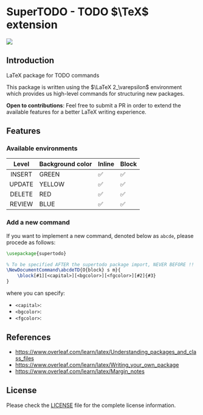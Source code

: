 # SuperTODO - TODO $\TeX$ extension

<img src="https://img.shields.io/static/v1?label=LaTeX package&message=supertodo&color=ff0000"/>

## Introduction

LaTeX package for TODO commands


This package is written using the $\LaTeX 2_\varepsilon$ environment which provides us high-level commands for structuring new packages.


**Open to contributions**: Feel free to submit a PR in order to extend the available features for a better LaTeX writing experience.

## Features

### Available environments

| Level  | Background color  | Inline | Block |
|:------:|------------------|--------|-------|
|  INSERT      |  GREEN       |  ✅      |  ✅     |
|  UPDATE      |    YELLOW         |  ✅      |  ✅     |
|  DELETE      |       RED           | ✅       |  ✅     |
|  REVIEW      |       BLUE               |  ✅      |  ✅     |


### Add a new command

If you want to implement a new command, denoted below as `abcde`, please procede as follows:

```latex
\usepackage{supertodo}

% To be specified AFTER the supertodo package import, NEVER BEFORE !!
\NewDocumentCommand\abcdeTD{O{block} s m}{
    \block[#1][<capital>][<bgcolor>][<fgcolor>][#2]{#3}
}
```
where you can specify:
- `<capital>`:
- `<bgcolor>`:
- `<fgcolor>`:

## References

- https://www.overleaf.com/learn/latex/Understanding_packages_and_class_files
- https://www.overleaf.com/learn/latex/Writing_your_own_package
- https://www.overleaf.com/learn/latex/Margin_notes

## License


Please check the [LICENSE](LICENSE) file for the complete license information.
